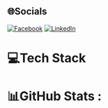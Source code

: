 
## 🌐Socials
[![Facebook](https://img.shields.io/badge/Facebook-%231877F2.svg?logo=Facebook&logoColor=white)](https://web.facebook.com/manhdo101023) [![LinkedIn](https://img.shields.io/badge/LinkedIn-%230077B5.svg?logo=linkedin&logoColor=white)](https://linkedin.com/in/https://www.instagram.com/manhdo.10/) 

# 💻Tech Stack

# 📊GitHub Stats :


